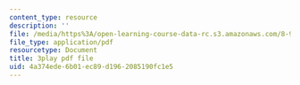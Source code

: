 ```yaml
---
content_type: resource
description: ''
file: /media/https%3A/open-learning-course-data-rc.s3.amazonaws.com/8-962-general-relativity-spring-2020/4a374ede6b01ec89d1962085190fc1e5_wBvXOb59l-k.pdf
file_type: application/pdf
resourcetype: Document
title: 3play pdf file
uid: 4a374ede-6b01-ec89-d196-2085190fc1e5
---
```

